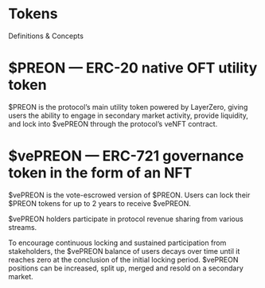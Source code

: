 # Tokens
Definitions & Concepts

# $PREON — ERC-20 native OFT utility token

$PREON is the protocol’s main utility token powered by LayerZero, giving users the ability to engage in secondary market activity, provide liquidity, and lock into $vePREON through the protocol’s veNFT contract.

# $vePREON — ERC-721 governance token in the form of an NFT

$vePREON is the vote-escrowed version of $PREON. Users can lock their $PREON tokens for up to 2 years to receive $vePREON.

$vePREON holders participate in protocol revenue sharing from various streams.

To encourage continuous locking and sustained participation from stakeholders, the $vePREON balance of users decays over time until it reaches zero at the conclusion of the initial locking period. $vePREON positions can be increased, split up, merged and resold on a secondary market.

